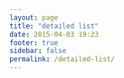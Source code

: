 ```yaml
---
layout: page
title: "detailed list"
date: 2015-04-03 19:23
footer: true
sidebar: false
permalink: /detailed-list/
---
```

